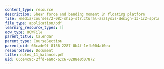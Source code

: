 ```yaml
---
content_type: resource
description: Shear force and bending moment in floating platform
file: /media/courses/2-082-ship-structural-analysis-design-13-122-spring-2003/66ce4c9c2ffdea0c62c60288e0d07872_notes_11_balance.pdf
file_type: application/pdf
learning_resource_types: []
ocw_type: OCWFile
parent_title: Calendar
parent_type: CourseSection
parent_uid: 66cade9f-8156-2287-0b4f-1efb004a50ea
resourcetype: Document
title: notes_11_balance.pdf
uid: 66ce4c9c-2ffd-ea0c-62c6-0288e0d07872
---
```

